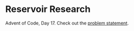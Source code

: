 # Reservoir Research

Advent of Code, Day 17. Check out the [problem statement](https://adventofcode.com/2018/day/17).
